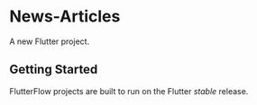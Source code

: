 # News-Articles

A new Flutter project.

## Getting Started

FlutterFlow projects are built to run on the Flutter _stable_ release.
